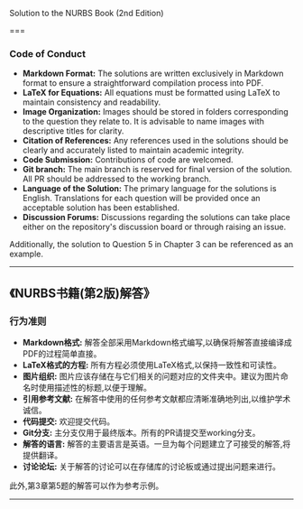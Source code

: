 Solution to the NURBS Book (2nd Edition)

===

### Code of Conduct

- **Markdown Format:** The solutions are written exclusively in Markdown format to ensure a straightforward compilation process into PDF.
- **LaTeX for Equations:** All equations must be formatted using LaTeX to maintain consistency and readability.
- **Image Organization:** Images should be stored in folders corresponding to the question they relate to. It is advisable to name images with descriptive titles for clarity.
- **Citation of References:** Any references used in the solutions should be clearly and accurately listed to maintain academic integrity.
- **Code Submission:** Contributions of code are welcomed.
- **Git branch:** The main branch is reserved for final version of the solution. All PR should be addressed to the working branch. 
- **Language of the Solution:** The primary language for the solutions is English. Translations for each question will be provided once an acceptable solution has been established.
- **Discussion Forums:** Discussions regarding the solutions can take place either on the repository's discussion board or through raising an issue.

Additionally, the solution to Question 5 in Chapter 3 can be referenced as an example.

---


## 《NURBS书籍(第2版)解答》

### 行为准则

- **Markdown格式:** 解答全部采用Markdown格式编写,以确保将解答直接编译成PDF的过程简单直接。
- **LaTeX格式的方程:** 所有方程必须使用LaTeX格式,以保持一致性和可读性。
- **图片组织:** 图片应该存储在与它们相关的问题对应的文件夹中。建议为图片命名时使用描述性的标题,以便于理解。
- **引用参考文献:** 在解答中使用的任何参考文献都应清晰准确地列出,以维护学术诚信。
- **代码提交:** 欢迎提交代码。
- **Git分支:** 主分支仅用于最终版本。所有的PR请提交至working分支。
- **解答的语言:** 解答的主要语言是英语。一旦为每个问题建立了可接受的解答,将提供翻译。
- **讨论论坛:** 关于解答的讨论可以在存储库的讨论板或通过提出问题来进行。

此外,第3章第5题的解答可以作为参考示例。

--- 




